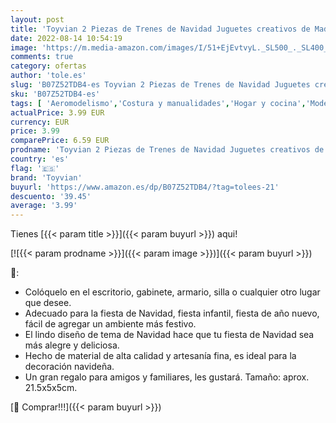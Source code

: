 ```yaml
---
layout: post
title: 'Toyvian 2 Piezas de Trenes de Navidad Juguetes creativos de Madera pequeño Tren Ornamento Juguete para niños  Rojo y Verde '
date: 2022-08-14 10:54:19
image: 'https://m.media-amazon.com/images/I/51+EjEvtvyL._SL500_._SL400_.jpg'
comments: true
category: ofertas
author: 'tole.es'
slug: 'B07Z52TDB4-es Toyvian 2 Piezas de Trenes de Navidad Juguetes creativos...'
sku: 'B07Z52TDB4-es'
tags: [ 'Aeromodelismo','Costura y manualidades','Hogar y cocina','Modelismo','Modelismo y maquetas','navidad','toyvian','🇪🇸', ]
actualPrice: 3.99 EUR
currency: EUR
price: 3.99
comparePrice: 6.59 EUR
prodname: 'Toyvian 2 Piezas de Trenes de Navidad Juguetes creativos de Madera pequeño Tren Ornamento Juguete para niños  Rojo y Verde '
country: 'es'
flag: '🇪🇸'
brand: 'Toyvian'
buyurl: 'https://www.amazon.es/dp/B07Z52TDB4/?tag=tolees-21'
descuento: '39.45'
average: '3.99'
---
```


Tienes [{{< param title >}}]({{< param buyurl >}}) aqui!

[![{{< param prodname >}}]({{< param image >}})]({{< param buyurl >}})

🔎:

- Colóquelo en el escritorio, gabinete, armario, silla o cualquier otro lugar que desee.
- Adecuado para la fiesta de Navidad, fiesta infantil, fiesta de año nuevo, fácil de agregar un ambiente más festivo.
- El lindo diseño de tema de Navidad hace que tu fiesta de Navidad sea más alegre y deliciosa.
- Hecho de material de alta calidad y artesanía fina, es ideal para la decoración navideña.
- Un gran regalo para amigos y familiares, les gustará. Tamaño: aprox. 21.5x5x5cm.

[🛒 Comprar!!!]({{< param buyurl >}})
